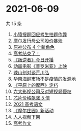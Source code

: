 # 2021-06-09

共 15 条

<!-- BEGIN -->
<!-- 最后更新时间 Wed Jun 09 2021 12:27:14 GMT+0800 (China Standard Time) -->

1. [小猿搜题回应考生拍题作弊](https://www.zhihu.com/search?q=小猿搜题)
2. [摩尔发行母公司股价暴涨](https://www.zhihu.com/search?q=摩尔庄园)
3. [原神公布 4 个新角色](https://www.zhihu.com/search?q=原神)
4. [高考结束了！](https://www.zhihu.com/search?q=高考结束)
5. [《叛逆者》今日开播](https://www.zhihu.com/search?q=叛逆者)
6. [动画电影《普罗米亚》上映](https://www.zhihu.com/search?q=普罗米亚)
7. [谏山创对谈荒川弘](https://www.zhihu.com/search?q=谏山创)
8. [华南海鲜市场不是疫情的发源地](https://www.zhihu.com/search?q=华南海鲜市场)
9. [《平原上的摩西》定档](https://www.zhihu.com/search?q=平原上的摩西)
10. [六大影视公司反对短视频侵权](https://www.zhihu.com/search?q=短视频侵权)
11. [芯片价格飙涨 5 倍](https://www.zhihu.com/search?q=芯片)
12. [2021 高考语文](https://www.zhihu.com/search?q=高考语文)
13. [《摩尔庄园》新活动](https://www.zhihu.com/search?q=摩尔庄园)
14. [人人视频下架](https://www.zhihu.com/search?q=人人视频)
15. [高考作文](https://www.zhihu.com/search?q=高考作文)

<!-- END -->
